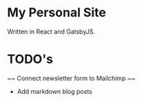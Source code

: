 # My Personal Site

Written in React and GatsbyJS.

# TODO's

~~   Connect newsletter form to Mailchimp ~~
-   Add markdown blog posts
